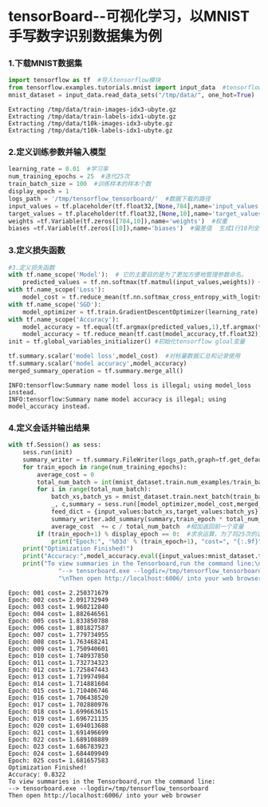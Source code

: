 
#  tensorBoard--可视化学习，以MNIST手写数字识别数据集为例

### 1.下载MNIST数据集 


```python
import tensorflow as tf  #导入tensorflow模块                                                                                                                                                                                                               
from tensorflow.examples.tutorials.mnist import input_data  #tensorflow中已经提供现成模块可用于下载并读取数据
mnist_dataset = input_data.read_data_sets("/tmp/data/", one_hot=True)  #one_hot编码，1个one_hot向量只有1位数是1，其他维数全都是0.
```

    Extracting /tmp/data/train-images-idx3-ubyte.gz
    Extracting /tmp/data/train-labels-idx1-ubyte.gz
    Extracting /tmp/data/t10k-images-idx3-ubyte.gz
    Extracting /tmp/data/t10k-labels-idx1-ubyte.gz
    

###  2.定义训练参数并输入模型


```python
learning_rate = 0.01  #学习率
num_training_epochs = 25  #迭代25次
train_batch_size = 100  #训练样本的样本个数
display_epoch = 1      
logs_path = '/tmp/tensorflow_tensorboard/'  #数据下载的路径
input_values = tf.placeholder(tf.float32,[None,784],name='input_values')  #输入值，形状第一维项数不定，第二维784个项数。
target_values = tf.placeholder(tf.float32,[None,10],name='target_values')  #目标值
weights =tf.Variable(tf.zeros([784,10]),name='weights')  #权重
biases =tf.Variable(tf.zeros([10]),name='biases')  #偏差值  生成1行10列全0矩阵
```

### 3.定义损失函数


```python
#3.定义损失函数
with tf.name_scope('Model'):  # 它的主要目的是为了更加方便地管理参数命名。
    predicted_values = tf.nn.softmax(tf.matmul(input_values,weights)) + biases  #预测值
with tf.name_scope('Loss'):
    model_cost = tf.reduce_mean(tf.nn.softmax_cross_entropy_with_logits(logits=predicted_values,labels=target_values))  #损失模型,直接调用使用交叉熵训练法
with tf.name_scope('SGD'):
    model_optimizer = tf.train.GradientDescentOptimizer(learning_rate).minimize(model_cost)  #使用梯度下降法优化模型
with tf.name_scope('Accuracy'):
    model_accuracy = tf.equal(tf.argmax(predicted_values,1),tf.argmax(target_values,1))  #判断预测值和真实值是否相等，相等返回1，不等返回0.
    model_accuracy = tf.reduce_mean(tf.cast(model_accuracy,tf.float32))  #tf.cast转换数据类型
init = tf.global_variables_initializer() #初始化tensorflow gloal变量
```


```python
tf.summary.scalar('model loss',model_cost)  #对标量数据汇总和记录使用
tf.summary.scalar('model accuracy',model_accuracy)
merged_summary_operation = tf.summary.merge_all()
```

    INFO:tensorflow:Summary name model loss is illegal; using model_loss instead.
    INFO:tensorflow:Summary name model accuracy is illegal; using model_accuracy instead.
    

### 4.定义会话并输出结果


```python
with tf.Session() as sess:
    sess.run(init)
    summary_writer = tf.summary.FileWriter(logs_path,graph=tf.get_default_graph()) #使用程序代码将要显示在tensorboard的计算图写入log文件
    for train_epoch in range(num_training_epochs):
        average_cost = 0
        total_num_batch = int(mnist_dataset.train.num_examples/train_batch_size) #计算每个训练周期，所需执行的批次=训练数据项数6000/每一批次项数1000
        for i in range(total_num_batch):
            batch_xs,batch_ys = mnist_dataset.train.next_batch(train_batch_size)  #读取批次数据
            _, c,summary = sess.run([model_optimizer,model_cost,merged_summary_operation],
            feed_dict = {input_values:batch_xs,target_values:batch_ys})   #see.run计算准确率，并通过feed_dict把数据传给两个占位符。
            summary_writer.add_summary(summary,train_epoch * total_num_batch + i)
            average_cost  += c / total_num_batch  #相加返回前一个变量
        if (train_epoch+1) % display_epoch == 0:  #求余运算，为了将25次的迭代结果全部显示
            print("Epoch:", '%03d' % (train_epoch+1), "cost=", "{:.9f}".format(average_cost)) #定义打印出来的格式。
    print("Optimization Finished!")
    print("Accuracy:",model_accuracy.eval({input_values:mnist_dataset.test.images,target_values:mnist_dataset.test.labels}))
    print("To view summaries in the Tensorboard,run the command line:\n"\
              "--> tensorboard.exe --logdir=/tmp/tensorflow_tensorboard"\
              "\nThen open http://localhost:6006/ into your web browser")
```

    Epoch: 001 cost= 2.250371679
    Epoch: 002 cost= 2.091732949
    Epoch: 003 cost= 1.960212840
    Epoch: 004 cost= 1.882646561
    Epoch: 005 cost= 1.833850788
    Epoch: 006 cost= 1.801827587
    Epoch: 007 cost= 1.779734955
    Epoch: 008 cost= 1.763468241
    Epoch: 009 cost= 1.750940601
    Epoch: 010 cost= 1.740937850
    Epoch: 011 cost= 1.732734323
    Epoch: 012 cost= 1.725847443
    Epoch: 013 cost= 1.719974984
    Epoch: 014 cost= 1.714881604
    Epoch: 015 cost= 1.710406746
    Epoch: 016 cost= 1.706438520
    Epoch: 017 cost= 1.702880976
    Epoch: 018 cost= 1.699663615
    Epoch: 019 cost= 1.696721135
    Epoch: 020 cost= 1.694013688
    Epoch: 021 cost= 1.691496699
    Epoch: 022 cost= 1.689108889
    Epoch: 023 cost= 1.686783923
    Epoch: 024 cost= 1.684409949
    Epoch: 025 cost= 1.681657583
    Optimization Finished!
    Accuracy: 0.8322
    To view summaries in the Tensorboard,run the command line:
    --> tensorboard.exe --logdir=/tmp/tensorflow_tensorboard
    Then open http://localhost:6006/ into your web browser
    
